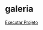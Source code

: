 # galeria
<a href="https://ricardocamarinha.github.io/simple-projects-js/galeria-trocavel/index.html">Executar Projeto</a>
